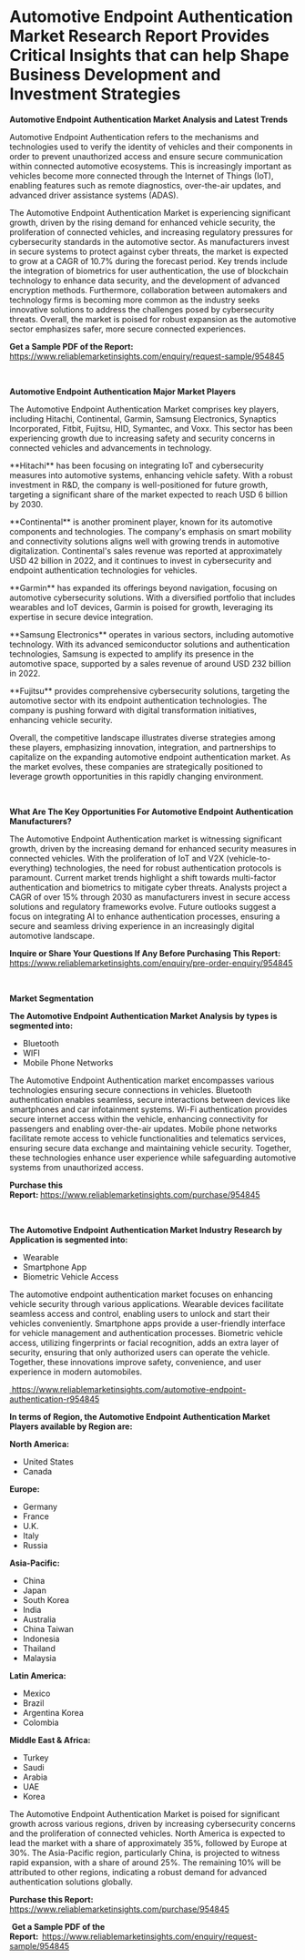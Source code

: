 <p><h1>Automotive Endpoint Authentication Market Research Report Provides Critical Insights that can help Shape Business Development and Investment Strategies</h1></p><p><strong>Automotive Endpoint Authentication Market Analysis and Latest Trends</strong></p>
<p><p>Automotive Endpoint Authentication refers to the mechanisms and technologies used to verify the identity of vehicles and their components in order to prevent unauthorized access and ensure secure communication within connected automotive ecosystems. This is increasingly important as vehicles become more connected through the Internet of Things (IoT), enabling features such as remote diagnostics, over-the-air updates, and advanced driver assistance systems (ADAS).</p><p>The Automotive Endpoint Authentication Market is experiencing significant growth, driven by the rising demand for enhanced vehicle security, the proliferation of connected vehicles, and increasing regulatory pressures for cybersecurity standards in the automotive sector. As manufacturers invest in secure systems to protect against cyber threats, the market is expected to grow at a CAGR of 10.7% during the forecast period. Key trends include the integration of biometrics for user authentication, the use of blockchain technology to enhance data security, and the development of advanced encryption methods. Furthermore, collaboration between automakers and technology firms is becoming more common as the industry seeks innovative solutions to address the challenges posed by cybersecurity threats. Overall, the market is poised for robust expansion as the automotive sector emphasizes safer, more secure connected experiences.</p></p>
<p><strong>Get a Sample PDF of the Report:&nbsp;</strong> <a href="https://www.reliablemarketinsights.com/enquiry/request-sample/954845?utm_campaign=3250&utm_medium=2&utm_source=Github&utm_content=ia&utm_term=18042025&utm_id=automotive-endpoint-authentication">https://www.reliablemarketinsights.com/enquiry/request-sample/954845</a></p>
<p>&nbsp;</p>
<p><strong>Automotive Endpoint Authentication Major Market Players</strong></p>
<p><p>The Automotive Endpoint Authentication Market comprises key players, including Hitachi, Continental, Garmin, Samsung Electronics, Synaptics Incorporated, Fitbit, Fujitsu, HID, Symantec, and Voxx. This sector has been experiencing growth due to increasing safety and security concerns in connected vehicles and advancements in technology.</p><p>**Hitachi** has been focusing on integrating IoT and cybersecurity measures into automotive systems, enhancing vehicle safety. With a robust investment in R&D, the company is well-positioned for future growth, targeting a significant share of the market expected to reach USD 6 billion by 2030.</p><p>**Continental** is another prominent player, known for its automotive components and technologies. The company's emphasis on smart mobility and connectivity solutions aligns well with growing trends in automotive digitalization. Continental's sales revenue was reported at approximately USD 42 billion in 2022, and it continues to invest in cybersecurity and endpoint authentication technologies for vehicles.</p><p>**Garmin** has expanded its offerings beyond navigation, focusing on automotive cybersecurity solutions. With a diversified portfolio that includes wearables and IoT devices, Garmin is poised for growth, leveraging its expertise in secure device integration.</p><p>**Samsung Electronics** operates in various sectors, including automotive technology. With its advanced semiconductor solutions and authentication technologies, Samsung is expected to amplify its presence in the automotive space, supported by a sales revenue of around USD 232 billion in 2022.</p><p>**Fujitsu** provides comprehensive cybersecurity solutions, targeting the automotive sector with its endpoint authentication technologies. The company is pushing forward with digital transformation initiatives, enhancing vehicle security.</p><p>Overall, the competitive landscape illustrates diverse strategies among these players, emphasizing innovation, integration, and partnerships to capitalize on the expanding automotive endpoint authentication market. As the market evolves, these companies are strategically positioned to leverage growth opportunities in this rapidly changing environment.</p></p>
<p>&nbsp;</p>
<p><strong>What Are The Key Opportunities For Automotive Endpoint Authentication Manufacturers?</strong></p>
<p><p>The Automotive Endpoint Authentication market is witnessing significant growth, driven by the increasing demand for enhanced security measures in connected vehicles. With the proliferation of IoT and V2X (vehicle-to-everything) technologies, the need for robust authentication protocols is paramount. Current market trends highlight a shift towards multi-factor authentication and biometrics to mitigate cyber threats. Analysts project a CAGR of over 15% through 2030 as manufacturers invest in secure access solutions and regulatory frameworks evolve. Future outlooks suggest a focus on integrating AI to enhance authentication processes, ensuring a secure and seamless driving experience in an increasingly digital automotive landscape.</p></p>
<p><strong>Inquire or Share Your Questions If Any Before Purchasing This Report:</strong> <a href="https://www.reliablemarketinsights.com/enquiry/pre-order-enquiry/954845?utm_campaign=3250&utm_medium=2&utm_source=Github&utm_content=ia&utm_term=18042025&utm_id=automotive-endpoint-authentication">https://www.reliablemarketinsights.com/enquiry/pre-order-enquiry/954845</a></p>
<p>&nbsp;</p>
<p><strong>Market Segmentation</strong></p>
<p><strong>The Automotive Endpoint Authentication Market Analysis by types is segmented into:</strong></p>
<p><ul><li>Bluetooth</li><li>WIFI</li><li>Mobile Phone Networks</li></ul></p>
<p><p>The Automotive Endpoint Authentication market encompasses various technologies ensuring secure connections in vehicles. Bluetooth authentication enables seamless, secure interactions between devices like smartphones and car infotainment systems. Wi-Fi authentication provides secure internet access within the vehicle, enhancing connectivity for passengers and enabling over-the-air updates. Mobile phone networks facilitate remote access to vehicle functionalities and telematics services, ensuring secure data exchange and maintaining vehicle security. Together, these technologies enhance user experience while safeguarding automotive systems from unauthorized access.</p></p>
<p><strong>Purchase this Report:&nbsp;</strong><a href="https://www.reliablemarketinsights.com/purchase/954845?utm_campaign=3250&utm_medium=2&utm_source=Github&utm_content=ia&utm_term=18042025&utm_id=automotive-endpoint-authentication">https://www.reliablemarketinsights.com/purchase/954845</a></p>
<p>&nbsp;</p>
<p><strong>The Automotive Endpoint Authentication Market Industry Research by Application is segmented into:</strong></p>
<p><ul><li>Wearable</li><li>Smartphone App</li><li>Biometric Vehicle Access</li></ul></p>
<p><p>The automotive endpoint authentication market focuses on enhancing vehicle security through various applications. Wearable devices facilitate seamless access and control, enabling users to unlock and start their vehicles conveniently. Smartphone apps provide a user-friendly interface for vehicle management and authentication processes. Biometric vehicle access, utilizing fingerprints or facial recognition, adds an extra layer of security, ensuring that only authorized users can operate the vehicle. Together, these innovations improve safety, convenience, and user experience in modern automobiles.</p></p>
<p><a href="https://www.reliablemarketinsights.com/automotive-endpoint-authentication-r954845?utm_campaign=3250&utm_medium=2&utm_source=Github&utm_content=ia&utm_term=18042025&utm_id=automotive-endpoint-authentication">&nbsp;https://www.reliablemarketinsights.com/automotive-endpoint-authentication-r954845</a></p>
<p><strong>In terms of Region, the Automotive Endpoint Authentication Market Players available by Region are:</strong></p>
<p>
    <p> <strong> North America: </strong>
        <ul>
            <li>United States</li>
            <li>Canada</li>
        </ul>
        </p> 
    <p> <strong> Europe: </strong>
        <ul>
            <li>Germany</li>
            <li>France</li>
            <li>U.K.</li>
            <li>Italy</li>
            <li>Russia</li>
        </ul>
        </p> 
    <p> <strong> Asia-Pacific: </strong>
        <ul>
            <li>China</li>
            <li>Japan</li>
            <li>South Korea</li>
            <li>India</li>
            <li>Australia</li>
            <li>China Taiwan</li>
            <li>Indonesia</li>
            <li>Thailand</li>
            <li>Malaysia</li>
        </ul>
        </p> 
    <p> <strong> Latin America: </strong>
        <ul>
            <li>Mexico</li>
            <li>Brazil</li>
            <li>Argentina Korea</li>
            <li>Colombia</li>
        </ul>
        </p> 
    <p> <strong> Middle East & Africa: </strong>
        <ul>
            <li>Turkey</li>
            <li>Saudi</li>
            <li>Arabia</li>
            <li>UAE</li>
            <li>Korea</li>
        </ul>
    </p>
    </p>
<p><p>The Automotive Endpoint Authentication Market is poised for significant growth across various regions, driven by increasing cybersecurity concerns and the proliferation of connected vehicles. North America is expected to lead the market with a share of approximately 35%, followed by Europe at 30%. The Asia-Pacific region, particularly China, is projected to witness rapid expansion, with a share of around 25%. The remaining 10% will be attributed to other regions, indicating a robust demand for advanced authentication solutions globally.</p></p>
<p><strong>Purchase this Report: </strong><a href="https://www.reliablemarketinsights.com/purchase/954845?utm_campaign=3250&utm_medium=2&utm_source=Github&utm_content=ia&utm_term=18042025&utm_id=automotive-endpoint-authentication">https://www.reliablemarketinsights.com/purchase/954845</a></p>
<p>&nbsp;<strong>Get a Sample PDF of the Report:&nbsp;&nbsp;</strong><a href="https://www.reliablemarketinsights.com/enquiry/request-sample/954845?utm_campaign=3250&utm_medium=2&utm_source=Github&utm_content=ia&utm_term=18042025&utm_id=automotive-endpoint-authentication">https://www.reliablemarketinsights.com/enquiry/request-sample/954845</a></p>
<p><strong></strong></p>
<p><p></p><p></p><p></p></p>